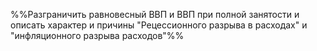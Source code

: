 %%Разграничить равновесный ВВП и ВВП при полной занятости и описать характер и причины "Рецессионного разрыва в расходах" и "инфляционного разрыва расходов"%% 